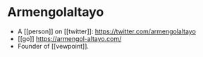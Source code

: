 # Armengolaltayo

- A [[person]] on [[twitter]]: https://twitter.com/armengolaltayo
- [[go]] https://armengol-altayo.com/
- Founder of [[vewpoint]].

